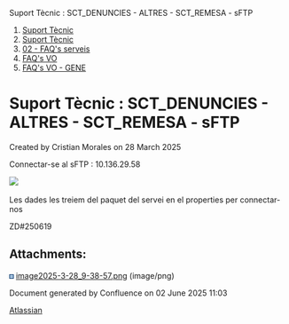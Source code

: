 Suport Tècnic : SCT\_DENUNCIES - ALTRES - SCT\_REMESA - sFTP  

1.  [Suport Tècnic](index.html)
2.  [Suport Tècnic](13893782.html)
3.  [02 - FAQ's serveis](26313393.html)
4.  [FAQ's VO](28705575.html)
5.  [FAQ's VO - GENE](28705577.html)

Suport Tècnic : SCT\_DENUNCIES - ALTRES - SCT\_REMESA - sFTP
============================================================

Created by Cristian Morales on 28 March 2025

Connectar-se al sFTP : 10.136.29.58 

![](attachments/128647195/128647196.png)

  

Les dades les treiem del paquet del servei en el properties per connectar-nos

ZD#250619

Attachments:
------------

![](images/icons/bullet_blue.gif) [image2025-3-28\_9-38-57.png](attachments/128647195/128647196.png) (image/png)  

Document generated by Confluence on 02 June 2025 11:03

[Atlassian](http://www.atlassian.com/)